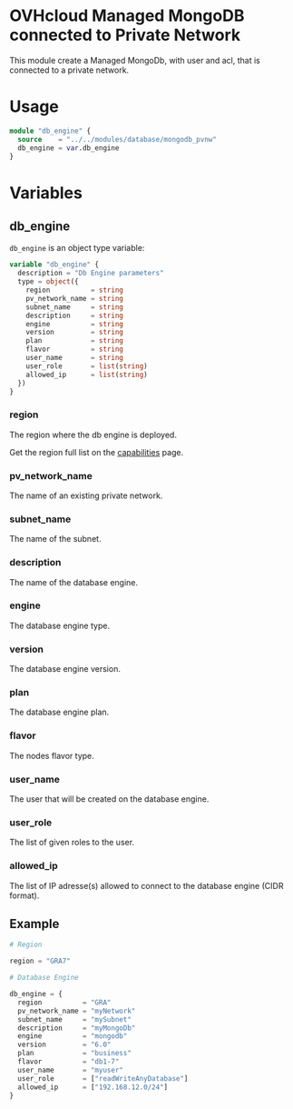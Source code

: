 # OVHcloud Managed MongoDB connected to Private Network

This module create a Managed MongoDb, with user and acl, that is connected to a private network.

# Usage

```terraform
module "db_engine" {
  source    = "../../modules/database/mongodb_pvnw"
  db_engine = var.db_engine
}
```

# Variables

## db_engine

`db_engine` is an object type variable:

```terraform
variable "db_engine" {
  description = "Db Engine parameters"
  type = object({
    region          = string
    pv_network_name = string
    subnet_name     = string
    description     = string
    engine          = string
    version         = string
    plan            = string
    flavor          = string
    user_name       = string
    user_role       = list(string)
    allowed_ip      = list(string)
  })
}
```

### region

The region where the db engine is deployed.

Get the region full list on the [capabilities](https://docs.ovh.com/gb/en/publiccloud/databases/mongodb/capabilities/) page.

### pv_network_name

The name of an existing private network.

### subnet_name

The name of the subnet.

### description

The name of the database engine.

### engine

The database engine type.

### version

The database engine version.

### plan

The database engine plan.

### flavor

The nodes flavor type.

### user_name

The user that will be created on the database engine.

### user_role

The list of given roles to the user.

### allowed_ip

The list of IP adresse(s) allowed to connect to the database engine (CIDR format).

## Example

```terraform
# Region

region = "GRA7"

# Database Engine

db_engine = {
  region          = "GRA"
  pv_network_name = "myNetwork"
  subnet_name     = "mySubnet"
  description     = "myMongoDb"
  engine          = "mongodb"
  version         = "6.0"
  plan            = "business"
  flavor          = "db1-7"
  user_name       = "myuser"
  user_role       = ["readWriteAnyDatabase"]
  allowed_ip      = ["192.168.12.0/24"]
}
```
